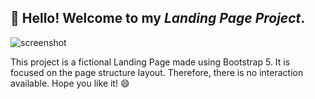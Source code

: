 ## 👋 Hello! Welcome to my *Landing Page Project*.

![screenshot](https://user-images.githubusercontent.com/79328687/168375454-5fa10ca8-bee1-45b0-b4d9-d4b91457d79c.png)

This project is a fictional Landing Page made using Bootstrap 5.
It is focused on the page structure layout. Therefore, there is no interaction available.
Hope you like it! 😄
